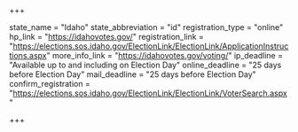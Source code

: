 +++

state_name = "Idaho"
state_abbreviation = "id"
registration_type = "online"
hp_link = "https://idahovotes.gov/"
registration_link = "https://elections.sos.idaho.gov/ElectionLink/ElectionLink/ApplicationInstructions.aspx"
more_info_link = "https://idahovotes.gov/voting/"
ip_deadline = "Available up to and including on Election Day"
online_deadline = "25 days before Election Day"
mail_deadline = "25 days before Election Day"
confirm_registration = "https://elections.sos.idaho.gov/ElectionLink/ElectionLink/VoterSearch.aspx"

+++